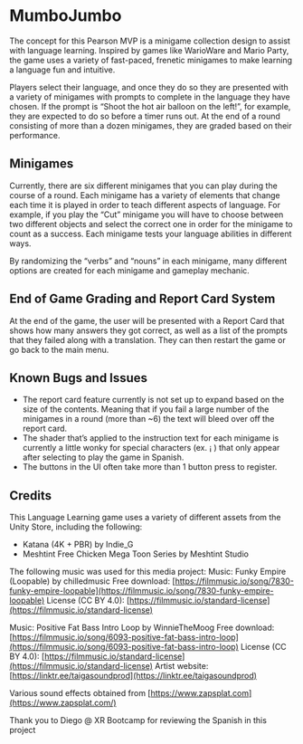 # MumboJumbo

The concept for this Pearson MVP is a minigame collection design to assist with language learning. Inspired by games like WarioWare and Mario Party, the game uses a variety of fast-paced, frenetic minigames to make learning a language fun and intuitive. 

Players select their language, and once they do so they are presented with a variety of minigames with prompts to complete in the language they have chosen. If the prompt is “Shoot the hot air balloon on the left!”, for example, they are expected to do so before a timer runs out. At the end of a round consisting of more than a dozen minigames, they are graded based on their performance.

## Minigames

Currently, there are six different minigames that you can play during the course of a round. Each minigame has a variety of elements that change each time it is played in order to teach different aspects of language. For example, if you play the “Cut” minigame you will have to choose between two different objects and select the correct one in order for the minigame to count as a success. Each minigame tests your language abilities in different ways.

By randomizing the “verbs” and “nouns” in each minigame, many different options are created for each minigame and gameplay mechanic.

## End of Game Grading and Report Card System

At the end of the game, the user will be presented with a Report Card that shows how many answers they got correct, as well as a list of the prompts that they failed along with a translation. They can then restart the game or go back to the main menu.

## Known Bugs and Issues

- The report card feature currently is not set up to expand based on the size of the contents. Meaning that if you fail a large number of the minigames in a round (more than ~6) the text will bleed over off the report card.
- The shader that’s applied to the instruction text for each minigame is currently a little wonky for special characters (ex. ¡ ) that only appear after selecting to play the game in Spanish.
- The buttons in the UI often take more than 1 button press to register.

## Credits

This Language Learning game uses a variety of different assets from the Unity Store, including the following:
- Katana (4K + PBR) by Indie_G
- Meshtint Free Chicken Mega Toon Series by Meshtint Studio

The following music was used for this media project:
Music:  Funky Empire (Loopable) by chilledmusic
Free download: [https://filmmusic.io/song/7830-funky-empire-loopable](https://filmmusic.io/song/7830-funky-empire-loopable)
License (CC BY 4.0): [https://filmmusic.io/standard-license](https://filmmusic.io/standard-license)

Music: Positive Fat Bass Intro Loop by WinnieTheMoog
Free download: [https://filmmusic.io/song/6093-positive-fat-bass-intro-loop](https://filmmusic.io/song/6093-positive-fat-bass-intro-loop)
License (CC BY 4.0): [https://filmmusic.io/standard-license](https://filmmusic.io/standard-license)
Artist website: [https://linktr.ee/taigasoundprod](https://linktr.ee/taigasoundprod)

Various sound effects obtained from [https://www.zapsplat.com](https://www.zapsplat.com/)

Thank you to Diego @ XR Bootcamp for reviewing the Spanish in this project